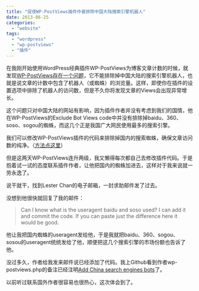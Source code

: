 ```yaml
---
title: "促使WP-PostViews插件作者排除中国大陆搜索引擎机器人"
date: 2013-06-25
categories: 
  - "website"
tags: 
  - "wordpress"
  - "wp-postviews"
  - "插件"
---
```


在我刚开始使用WordPress经典插件WP-PostViews为博客文章计数的时候，就发现[WP-PostViews存在一个问题](http://www.jfsay.com/archives/721.html "让WP-PostViews排除（国内）机器人的访问数")，它不能排除掉中国大陆的搜索引擎机器人，也就是说文章的计数中包含了机器人（或蜘蛛）的浏览量。这样，即使你在插件的设置选项中排除了机器人的访问数，但是不久你将发现文章的Views会出现异常增长。

这个问题只对中国大陆的网站有影响，因为插件作者并没有考虑到我们的国情，他在WP-PostViews的Exclude Bot Views code中并没有排除掉baidu、360、soso、sogou的蜘蛛，而这几个正是我国广大网民使用最多的搜索引擎。

我们可以修改WP-PostViews插件的代码来排除掉国内的搜索蜘蛛，确保文章访问数的纯净。（[方法点这里](http://www.jfsay.com/archives/721.html "让WP-PostViews排除（国内）机器人的访问数")）

但是这两天WP-PostViews连升两级，我又懒得每次都自己去修改插件代码。于是抱着试一试的态度联系插件作者，让他把国内的蜘蛛加进去，这样对于我来说就一劳永逸了。

说干就干，找到Lester Chan的电子邮箱，一封求助邮件发了过去。

没想到他很快就回复了我的邮件：

> Can I know what is the useragent baidu and soso used? I can add it and commit the code. If you can paste just the difference here it would be good.

他让我把国内蜘蛛的useragent发给他，于是我就把baidu、360、sogou、sosou的useragent统统发给了他，顺便把这几个搜索引擎的市场份额也告诉了他。

没过多久，作者给我发来邮件说已经添加了代码。我上Github看到作者wp-postviews.php的备注已经注明[Add China search engines bots](https://github.com/lesterchan/wp-postviews/)了。

以前听过联系国外作者很容易也很热心，这次体会到了。
